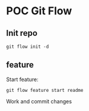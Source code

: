 # POC Git Flow

## Init repo

    git flow init -d

## feature

Start feature:

    git flow feature start readme

Work and commit changes

